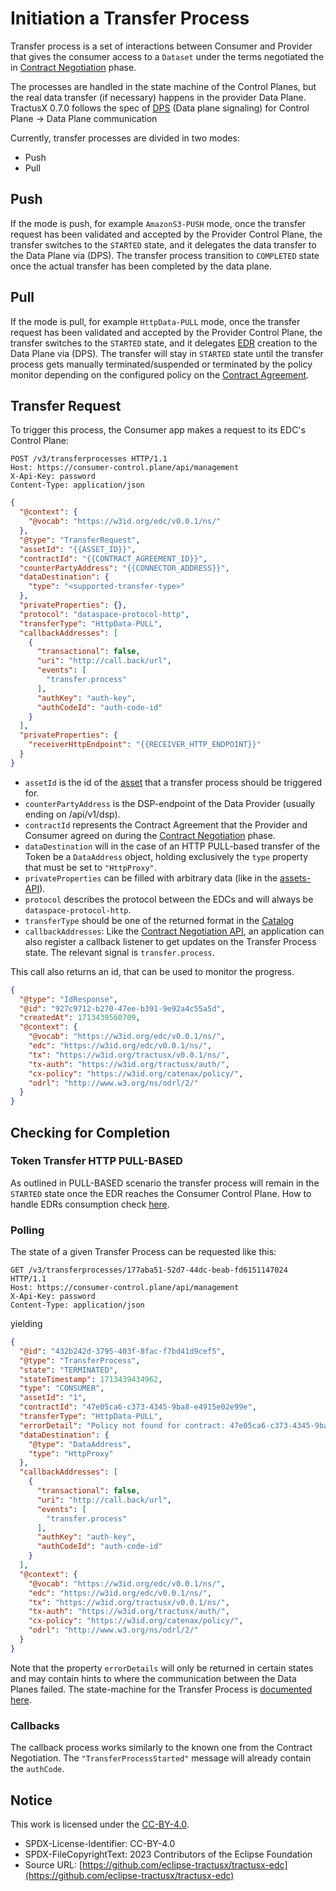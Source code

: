 # Initiation a Transfer Process

Transfer process is a set of interactions between Consumer and Provider that gives 
the consumer access to a `Dataset` under the terms negotiated the in [Contract Negotiation](05_contractnegotiations.md) phase.

The processes are handled in the state machine of the Control Planes, but the real data transfer (if necessary)
happens in the provider Data Plane. 
TractusX 0.7.0 follows the spec of [DPS](https://github.com/eclipse-edc/Connector/blob/main/docs/developer/data-plane-signaling/data-plane-signaling.md) (Data plane signaling) for Control Plane -> Data Plane communication

Currently, transfer processes are divided in two modes:

- Push
- Pull

## Push

If the mode is push, for example `AmazonS3-PUSH` mode, once the transfer request has been validated and accepted
by the Provider Control Plane, the transfer switches to the `STARTED` state, and it delegates the data transfer 
to the Data Plane via (DPS). The transfer process transition to `COMPLETED` state once the actual transfer 
has been completed by the data plane.

## Pull

If the mode is pull, for example `HttpData-PULL` mode, once the transfer request has been validated and accepted
by the Provider Control Plane, the transfer switches to the `STARTED` state, and it delegates [EDR](07_edrs.md) creation
to the Data Plane via (DPS). The transfer will stay in `STARTED` state until the transfer process gets manually 
terminated/suspended or terminated by the policy monitor depending on the configured policy on the [Contract Agreement](08_contractagreements.md).

## Transfer Request

To trigger this process, the Consumer app makes a request to its EDC's Control Plane:
```http request
POST /v3/transferprocesses HTTP/1.1
Host: https://consumer-control.plane/api/management
X-Api-Key: password
Content-Type: application/json
```

```json
{
  "@context": {
    "@vocab": "https://w3id.org/edc/v0.0.1/ns/"
  },
  "@type": "TransferRequest",
  "assetId": "{{ASSET_ID}}",
  "contractId": "{{CONTRACT_AGREEMENT_ID}}",
  "counterPartyAddress": "{{CONNECTOR_ADDRESS}}",
  "dataDestination": {
    "type": "<supported-transfer-type>"
  },
  "privateProperties": {},
  "protocol": "dataspace-protocol-http",
  "transferType": "HttpData-PULL",
  "callbackAddresses": [
    {
      "transactional": false,
      "uri": "http://call.back/url",
      "events": [
        "transfer.process"
      ],
      "authKey": "auth-key",
      "authCodeId": "auth-code-id"
    }
  ],
  "privateProperties": {
    "receiverHttpEndpoint": "{{RECEIVER_HTTP_ENDPOINT}}"
  }
}
```

- `assetId` is the id of the [asset](01_assets.md) that a transfer process should be triggered for.
- `counterPartyAddress` is the DSP-endpoint of the Data Provider (usually ending on /api/v1/dsp).
- `contractId` represents the Contract Agreement that the Provider and Consumer agreed on during the [Contract Negotiation](05_contractnegotiations.md)
  phase.
- `dataDestination` will in the case of an HTTP PULL-based transfer of the Token be a `DataAddress` object, holding exclusively
  the `type` property that must be set to `"HttpProxy"`.
- `privateProperties` can be filled with arbitrary data (like in the [assets-API](01_assets.md)).
- `protocol` describes the protocol between the EDCs and will always be `dataspace-protocol-http`.
- `transferType` should be one of the returned format in the [Catalog](04_catalog.md)
- `callbackAddresses`: Like the [Contract Negotiation API](05_contractnegotiations.md), an application can also register
  a callback listener to get updates on the Transfer Process state. The relevant signal is `transfer.process`.

This call also returns an id, that can be used to monitor the progress.

```json
{
  "@type": "IdResponse",
  "@id": "927c9712-b270-47ee-b391-9e92a4c55a5d",
  "createdAt": 1713439560709,
  "@context": {
    "@vocab": "https://w3id.org/edc/v0.0.1/ns/",
    "edc": "https://w3id.org/edc/v0.0.1/ns/",
    "tx": "https://w3id.org/tractusx/v0.0.1/ns/",
    "tx-auth": "https://w3id.org/tractusx/auth/",
    "cx-policy": "https://w3id.org/catenax/policy/",
    "odrl": "http://www.w3.org/ns/odrl/2/"
  }
}
```

## Checking for Completion

### Token Transfer HTTP PULL-BASED

As outlined in PULL-BASED scenario the transfer process will remain in the `STARTED` state once the EDR reaches
the Consumer Control Plane. How to handle EDRs consumption check [here](07_edrs.md). 

### Polling

The state of a given Transfer Process can be requested like this:

```http request
GET /v3/transferprocesses/177aba51-52d7-44dc-beab-fd6151147024 HTTP/1.1
Host: https://consumer-control.plane/api/management
X-Api-Key: password
Content-Type: application/json
```

yielding

```json
{
  "@id": "432b242d-3795-403f-8fac-f7bd41d9cef5",
  "@type": "TransferProcess",
  "state": "TERMINATED",
  "stateTimestamp": 1713439434962,
  "type": "CONSUMER",
  "assetId": "1",
  "contractId": "47e05ca6-c373-4345-9ba8-e4915e02e99e",
  "transferType": "HttpData-PULL",
  "errorDetail": "Policy not found for contract: 47e05ca6-c373-4345-9ba8-e4915e02e99e",
  "dataDestination": {
    "@type": "DataAddress",
    "type": "HttpProxy"
  },
  "callbackAddresses": [
    {
      "transactional": false,
      "uri": "http://call.back/url",
      "events": [
        "transfer.process"
      ],
      "authKey": "auth-key",
      "authCodeId": "auth-code-id"
    }
  ],
  "@context": {
    "@vocab": "https://w3id.org/edc/v0.0.1/ns/",
    "edc": "https://w3id.org/edc/v0.0.1/ns/",
    "tx": "https://w3id.org/tractusx/v0.0.1/ns/",
    "tx-auth": "https://w3id.org/tractusx/auth/",
    "cx-policy": "https://w3id.org/catenax/policy/",
    "odrl": "http://www.w3.org/ns/odrl/2/"
  }
}
```
Note that the property `errorDetails` will only be returned in certain states and may contain hints to where the communication
between the Data Planes failed. The state-machine for the Transfer Process is [documented here](https://eclipse-edc.github.io/docs/#/submodule/Connector/docs/developer/data-transfer?id=transfer-process-state-machine).

### Callbacks

The callback process works similarly to the known one from the Contract Negotiation. The `"TransferProcessStarted"` message
will already contain the `authCode`.

## Notice

This work is licensed under the [CC-BY-4.0](https://creativecommons.org/licenses/by/4.0/legalcode).

- SPDX-License-Identifier: CC-BY-4.0
- SPDX-FileCopyrightText: 2023 Contributors of the Eclipse Foundation
- Source URL: [https://github.com/eclipse-tractusx/tractusx-edc](https://github.com/eclipse-tractusx/tractusx-edc)
